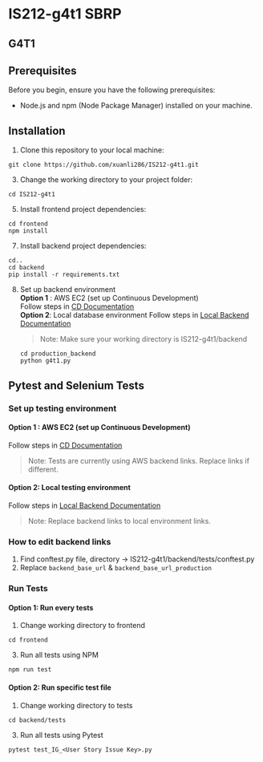# IS212-g4t1 SBRP
## G4T1

## Prerequisites

Before you begin, ensure you have the following prerequisites:

- Node.js and npm (Node Package Manager) installed on your machine.

## Installation

1. Clone this repository to your local machine:  
  ```
  git clone https://github.com/xuanli286/IS212-g4t1.git
  ```

3. Change the working directory to your project folder:  
  ```
  cd IS212-g4t1
  ```

5. Install frontend project dependencies:
  ```
  cd frontend
  npm install
  ```  

7. Install backend project dependencies:
  ```
  cd..
  cd backend
  pip install -r requirements.txt
  ```

8. Set up backend environment  
  **Option 1** : AWS EC2 (set up Continuous Development)  
  Follow steps in [CD Documentation](https://docs.google.com/document/d/1g4fEYBYLkMK1JdJ0Rc-Ovfa3eD7IXG25xN-9f-8slTE/edit?usp=sharing)  
  **Option 2**: Local database environment
   Follow steps in [Local Backend Documentation](https://docs.google.com/document/d/1TLUOgL72Z1CxHkzniq_yQ9lF1X6Rhm28illRnb1LxyM/edit)  
   > Note: Make sure your working directory is IS212-g4t1/backend  
   ```
   cd production_backend
   python g4t1.py
   ```
   
## Pytest and Selenium Tests

### Set up testing environment
#### **Option 1** : AWS EC2 (set up Continuous Development)
Follow steps in [CD Documentation](https://docs.google.com/document/d/1g4fEYBYLkMK1JdJ0Rc-Ovfa3eD7IXG25xN-9f-8slTE/edit?usp=sharing)  
> Note: Tests are currently using AWS backend links. Replace links if different.

#### **Option 2**: Local testing environment
Follow steps in [Local Backend Documentation](https://docs.google.com/document/d/1TLUOgL72Z1CxHkzniq_yQ9lF1X6Rhm28illRnb1LxyM/edit)  
> Note: Replace backend links to local environment links.

### How to edit backend links
1. Find conftest.py file, directory -> IS212-g4t1/backend/tests/conftest.py  
2. Replace `backend_base_url` & `backend_base_url_production`  

### Run Tests
#### **Option 1**: Run every tests
1. Change working directory to frontend
  ```
  cd frontend
  ```  

3. Run all tests using NPM
  ```
  npm run test
  ```  

#### **Option 2**: Run specific test file
1. Change working directory to tests
  ```
  cd backend/tests
  ```  

3. Run all tests using Pytest
  ```
  pytest test_IG_<User Story Issue Key>.py
  ```  








